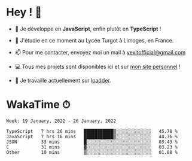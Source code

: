 # Hey ! 🌃

- 🔭 Je développe en **JavaScript**, enfin plutôt en **TypeScript** !

- 🌱 J'étudie en ce moment au Lycée Turgot à Limoges, en France.

- 📫 Pour me contacter, envoyez moi un mail à <a href="mailto:vexitofficial@gmail.com">vexitofficial@gmail.com</a>

- 💻 Tous mes projets sont disponibles ici et sur <a href="https://www.vexcited.me">mon site personnel</a> !

- 👀 Je travaille actuellement sur [lpadder](https://github.com/Vexcited/lpadder).

# WakaTime ⏱

<!--START_SECTION:waka-->
```text
Week: 19 January, 2022 - 26 January, 2022

TypeScript   7 hrs 26 mins   ███████████▒░░░░░░░░░░░░░   45.78 % 
JavaScript   7 hrs 16 mins   ███████████▒░░░░░░░░░░░░░   44.76 % 
JSON         33 mins         █░░░░░░░░░░░░░░░░░░░░░░░░   03.43 % 
C            31 mins         ▓░░░░░░░░░░░░░░░░░░░░░░░░   03.23 % 
Other        10 mins         ▒░░░░░░░░░░░░░░░░░░░░░░░░   01.08 % 
```
<!--END_SECTION:waka-->
